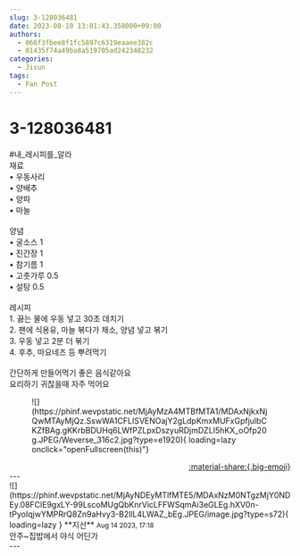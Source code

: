 ```yaml
---
slug: 3-128036481
date: 2023-08-10 13:01:43.358000+09:00
authors:
  - 066f3fbee8f1fc5897c6319eaaee382c
  - 01435f74a49ba8a519705ad242348232
categories:
  - Jisun
tags:
  - Fan Post
---
```


# 3-128036481

<div class="post-container" markdown="1">
<div class="content-container md-sidebar__scrollwrap" markdown="1">

\#내_레시피를_알라 <br>재료<br>• 우동사리 <br>• 양배추<br>• 양파 <br>• 마늘<br><br>양념<br>• 굴소스 1<br>• 진간장 1 <br>• 참기름 1 <br>• 고춧가루 0.5 <br>• 설탕 0.5<br><br>레시피<br>1. 끓는 물에 우동 넣고 30초 데치기<br>2. 팬에 식용유, 마늘 볶다가 채소, 양념 넣고 볶기<br>3. 우동 넣고 2분 더 볶기<br>4. 후추, 마요네즈 등 뿌려먹기<br><br>간단하게 만들어먹기 좋은 음식같아요<br>요리하기 귀찮을때 자주 먹어요 
<figure markdown="1">
![](https://phinf.wevpstatic.net/MjAyMzA4MTBfMTA1/MDAxNjkxNjQwMTAyMjQz.SswWA1CFLISVENOajY2gLdpKmxMUFxGpfjulbCKZfBAg.gKKrbBDUHq6LWfPZLpxDszyuRDjmDZLI5hKX_oOfp20g.JPEG/Weverse_316c2.jpg?type=e1920){ loading=lazy onclick="openFullscreen(this)"}
</figure>


</div>
</div>

<div style="text-align: right;" markdown="1">
<a href="https://weverse.io/fromis9/fanpost/3-128036481" style="text-align: right;">:material-share:{.big-emoji}</a>
</div>
---

<div class="comments-container md-sidebar__scrollwrap" markdown="1">
<div class="comment" markdown="1">
<div class='id-container' markdown="1">
![](https://phinf.wevpstatic.net/MjAyNDEyMTlfMTE5/MDAxNzM0NTgzMjY0NDEy.08FClE9gxLY-99LscoMUgQbKnrVicLFFWSqmAi3eGLEg.hXV0n-tPyoIqjwYMPRrQ8Zn9aHvy3-B2llL4LWAZ_bEg.JPEG/image.jpg?type=s72){ loading=lazy }
**<span class="artist">지선</span>** <small>Aug 14 2023, 17:18</small><br>
</div>
<div class='comment-body' markdown="1">
안주~집밥에서 야식 어딘가
</div>
</div>
</div>
---
